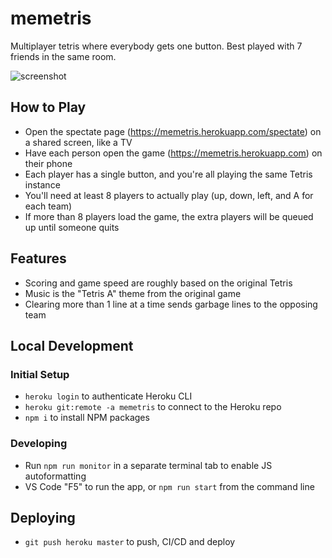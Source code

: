 # memetris

Multiplayer tetris where everybody gets one button. Best played with 7 friends in the same room.

![screenshot](/public/images/screenshot.jpg?raw=true)

## How to Play

- Open the spectate page (https://memetris.herokuapp.com/spectate) on a shared screen, like a TV
- Have each person open the game (https://memetris.herokuapp.com) on their phone
- Each player has a single button, and you're all playing the same Tetris instance
- You'll need at least 8 players to actually play (up, down, left, and A for each team)
- If more than 8 players load the game, the extra players will be queued up until someone quits

## Features

- Scoring and game speed are roughly based on the original Tetris
- Music is the "Tetris A" theme from the original game
- Clearing more than 1 line at a time sends garbage lines to the opposing team

## Local Development
### Initial Setup
- `heroku login` to authenticate Heroku CLI
- `heroku git:remote -a memetris` to connect to the Heroku repo
- `npm i` to install NPM packages

### Developing
- Run `npm run monitor` in a separate terminal tab to enable JS autoformatting
- VS Code "F5" to run the app, or `npm run start` from the command line

## Deploying
- `git push heroku master` to push, CI/CD and deploy
